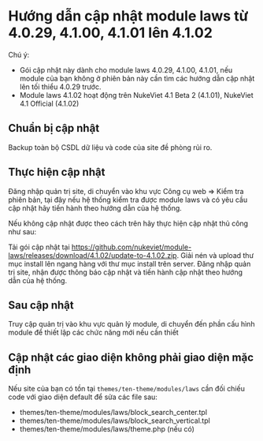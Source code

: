 # Hướng dẫn cập nhật module laws từ 4.0.29, 4.1.00, 4.1.01 lên 4.1.02

Chú ý: 
- Gói cập nhật này dành cho module laws 4.0.29, 4.1.00, 4.1.01, nếu module của bạn không ở phiên bản này cần tìm các hướng dẫn cập nhật lên tối thiểu 4.0.29 trước.
- Module laws 4.1.02 hoạt động trên NukeViet 4.1 Beta 2 (4.1.01), NukeViet 4.1 Official (4.1.02)

## Chuẩn bị cập nhật

Backup toàn bộ CSDL dữ liệu và code của site đề phòng rủi ro.

## Thực hiện cập nhật

Đăng nhập quản trị site, di chuyển vào khu vực Công cụ web => Kiểm tra phiên bản, tại đây nếu hệ thống kiểm tra được module laws và có yêu cầu cập nhật hãy tiến hành theo hướng dẫn của hệ thống.

Nếu không cập nhật được theo cách trên hãy thực hiện cập nhật thủ công như sau:

Tải gói cập nhật tại https://github.com/nukeviet/module-laws/releases/download/4.1.02/update-to-4.1.02.zip. Giải nén và upload thư mục install lên ngang hàng với thư mục install trên server. Đăng nhập quản trị site, nhận được thông báo cập nhật và tiến hành cập nhật theo hướng dẫn của hệ thống.

## Sau cập nhật

Truy cập quản trị vào khu vực quản lý module, di chuyển đến phần cấu hình module để thiết lập các chức năng mới nếu cần thiết

## Cập nhật các giao diện không phải giao diện mặc định

Nếu site của bạn có tồn tại `themes/ten-theme/modules/laws` cần đối chiếu code với giao diện default để sửa các file sau:

- themes/ten-theme/modules/laws/block_search_center.tpl
- themes/ten-theme/modules/laws/block_search_vertical.tpl
- themes/ten-theme/modules/laws/theme.php (nếu có)
